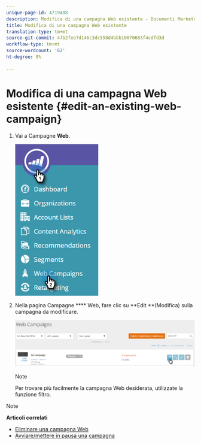 ```yaml
---
unique-page-id: 4719408
description: Modifica di una campagna Web esistente - Documenti Marketo - Documentazione prodotto
title: Modifica di una campagna Web esistente
translation-type: tm+mt
source-git-commit: 47b2fee7d146c3dc558d4bbb10070683f4cdfd3d
workflow-type: tm+mt
source-wordcount: '62'
ht-degree: 0%

---
```



# Modifica di una campagna Web esistente {#edit-an-existing-web-campaign}

1. Vai a Campagne **Web**.

   ![](assets/image2016-8-18-16-3a15-3a14.png)

1. Nella pagina Campagne **** Web, fare clic su **Edit **(Modifica) sulla campagna da modificare.

   ![](assets/web-campaigns-1-edit-hand.png)

   >[!NOTE]
   >
   >Per trovare più facilmente la campagna Web desiderata, utilizzate la funzione [](filter-web-campaigns.md)filtro.

>[!NOTE]
>
>**Articoli correlati**
>
>* [Eliminare una campagna Web](delete-a-web-campaign.md)
>* [Avviare/mettere in pausa una](launch-pause-a-web-campaign.md) [campagna](launch-pause-a-web-campaign.md)

>



